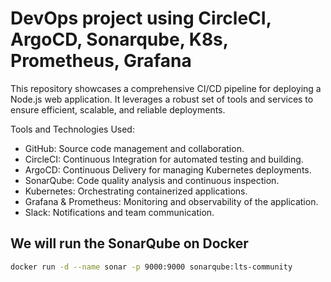 
# DevOps project using CircleCI, ArgoCD, Sonarqube, K8s, Prometheus, Grafana

This repository showcases a comprehensive CI/CD pipeline for deploying a Node.js web application. It leverages a robust set of tools and services to ensure efficient, scalable, and reliable deployments.

Tools and Technologies Used:

- GitHub: Source code management and collaboration.
- CircleCI: Continuous Integration for automated testing and building.
- ArgoCD: Continuous Delivery for managing Kubernetes deployments.
- SonarQube: Code quality analysis and continuous inspection.
- Kubernetes: Orchestrating containerized applications.
- Grafana & Prometheus: Monitoring and observability of the application.
- Slack: Notifications and team communication.

## We will run the SonarQube on Docker
```bash
docker run -d --name sonar -p 9000:9000 sonarqube:lts-community

